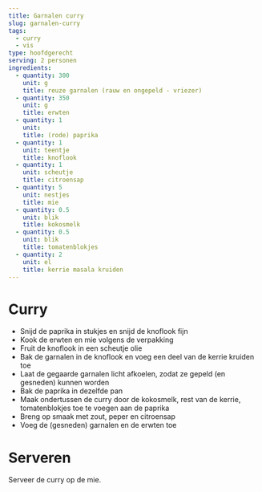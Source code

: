 ```yaml
---
title: Garnalen curry
slug: garnalen-curry
tags: 
  - curry
  - vis
type: hoofdgerecht
serving: 2 personen
ingredients:
  - quantity: 300
    unit: g
    title: reuze garnalen (rauw en ongepeld - vriezer)
  - quantity: 350 
    unit: g
    title: erwten
  - quantity: 1
    unit: 
    title: (rode) paprika
  - quantity: 1
    unit: teentje
    title: knoflook
  - quantity: 1
    unit: scheutje
    title: citroensap
  - quantity: 5
    unit: nestjes
    title: mie
  - quantity: 0.5
    unit: blik
    title: kokosmelk
  - quantity: 0.5
    unit: blik
    title: tomatenblokjes
  - quantity: 2
    unit: el
    title: kerrie masala kruiden
---
```


# Curry

- Snijd de paprika in stukjes en snijd de knoflook fijn 
- Kook de erwten en mie volgens de verpakking
- Fruit de knoflook in een scheutje olie
- Bak de garnalen in de knoflook en voeg een deel van de kerrie kruiden toe
- Laat de gegaarde garnalen licht afkoelen, zodat ze gepeld (en gesneden) kunnen worden
- Bak de paprika in dezelfde pan
- Maak ondertussen de curry door de kokosmelk, rest van de kerrie, tomatenblokjes toe te voegen aan de paprika
- Breng op smaak met zout, peper en citroensap
- Voeg de (gesneden) garnalen en de erwten toe


# Serveren

Serveer de curry op de mie.
